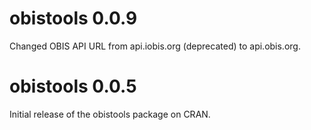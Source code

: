 # obistools 0.0.9

Changed OBIS API URL from api.iobis.org (deprecated) to api.obis.org.

# obistools 0.0.5

Initial release of the obistools package on CRAN.
